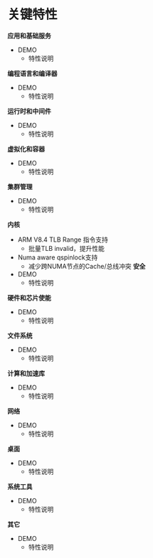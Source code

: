 # 关键特性<a name="ZH-CN_TOPIC_0228254580"></a>

**应用和基础服务**
-   DEMO
    -   特性说明

**编程语言和编译器**
-   DEMO
    -   特性说明

**运行时和中间件**
-   DEMO
    -   特性说明

**虚拟化和容器**
-   DEMO
    -   特性说明

**集群管理**
-   DEMO
    -   特性说明

**内核**
-   ARM V8.4 TLB Range 指令支持
    - 批量TLB invalid，提升性能
-   Numa aware qspinlock支持
    - 减少跨NUMA节点的Cache/总线冲突
**安全**
-   DEMO
    -   特性说明

**硬件和芯片使能**
-   DEMO
    -   特性说明

**文件系统**
-   DEMO
    -   特性说明

**计算和加速库**
-   DEMO
    -   特性说明

**网络**
-   DEMO
    -   特性说明

**桌面**
-   DEMO
    -   特性说明

**系统工具**
-   DEMO
    -   特性说明

**其它**
-   DEMO
    -   特性说明   